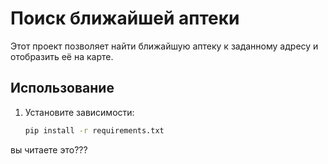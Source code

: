 # Поиск ближайшей аптеки

Этот проект позволяет найти ближайшую аптеку к заданному адресу и отобразить её на карте.

## Использование

1. Установите зависимости:
   ```bash
   pip install -r requirements.txt
вы читаете это???
